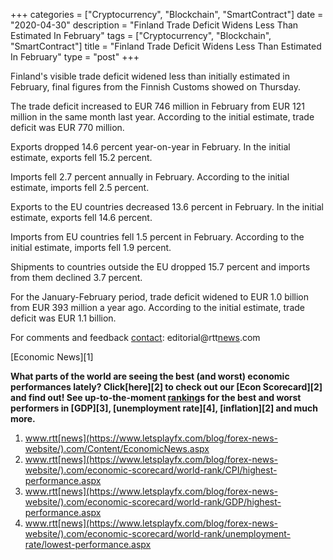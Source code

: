 +++
categories = ["Cryptocurrency", "Blockchain", "SmartContract"]
date = "2020-04-30"
description = "Finland Trade Deficit Widens Less Than Estimated In February"
tags = ["Cryptocurrency", "Blockchain", "SmartContract"]
title = "Finland Trade Deficit Widens Less Than Estimated In February"
type = "post"
+++

Finland's visible trade deficit widened less than initially estimated in
February, final figures from the Finnish Customs showed on Thursday.

The trade deficit increased to EUR 746 million in February from EUR 121
million in the same month last year. According to the initial estimate,
trade deficit was EUR 770 million.

Exports dropped 14.6 percent year-on-year in February. In the initial
estimate, exports fell 15.2 percent.

Imports fell 2.7 percent annually in February. According to the initial
estimate, imports fell 2.5 percent.

Exports to the EU countries decreased 13.6 percent in February. In the
initial estimate, exports fell 14.6 percent.

Imports from EU countries fell 1.5 percent in February. According to the
initial estimate, imports fell 1.9 percent.

Shipments to countries outside the EU dropped 15.7 percent and imports
from them declined 3.7 percent.

For the January-February period, trade deficit widened to EUR 1.0
billion from EUR 393 million a year ago. According to the initial
estimate, trade deficit was EUR 1.1 billion.

For comments and feedback [contact](https://www.playgroundfx.com/contact/): editorial@rtt[news](https://www.letsplayfx.com/blog/forex-news-website/).com

[Economic News][1]

 **What parts of the world are seeing the best (and worst) economic
performances lately? Click[here][2] to check out our [Econ Scorecard][2]
and find out! See up-to-the-moment [ranking](https://www.playgroundfx.com/blog/crypto-exchange-ranking/)s for the best and worst
performers in [GDP][3], [unemployment rate][4], [inflation][2] and much
more.**

   1. www.rtt[news](https://www.letsplayfx.com/blog/forex-news-website/).com/Content/EconomicNews.aspx
   2. www.rtt[news](https://www.letsplayfx.com/blog/forex-news-website/).com/economic-scorecard/world-rank/CPI/highest-performance.aspx
   3. www.rtt[news](https://www.letsplayfx.com/blog/forex-news-website/).com/economic-scorecard/world-rank/GDP/highest-performance.aspx
   4. www.rtt[news](https://www.letsplayfx.com/blog/forex-news-website/).com/economic-scorecard/world-rank/unemployment-rate/lowest-performance.aspx